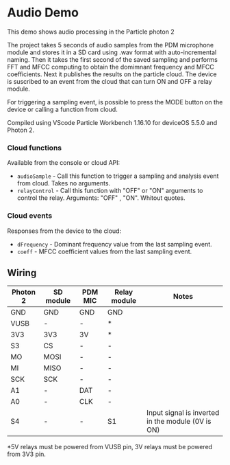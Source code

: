 # Audio Demo

This demo shows audio processing in the Particle photon 2

The project takes 5 seconds of audio samples from the PDM microphone module and stores it in a SD card using .wav format with auto-incremental naming. Then it takes the first second of the saved sampling and performs FFT and MFCC computing to obtain the domimnant frequency and MFCC coefficients. Next it publishes the results on the particle cloud. The device is suscribed to an event from the cloud that can turn ON and OFF a relay module.

For triggering a sampling event, is possible to press the MODE button on the device or calling a function from cloud.


Compiled using VScode Particle Workbench 1.16.10 for deviceOS 5.5.0 and Photon 2.

### Cloud functions
Available from the console or cloud API:
* `audioSample` - Call this function to trigger a sampling and analysis event from cloud. Takes no arguments.
* `relayControl` - Call this function with "OFF" or "ON" arguments to control the relay. Arguments: "OFF" , "ON". Whitout quotes.

### Cloud events
Responses from the device to the cloud:
* `dFrequency` - Dominant frequency value from the last sampling event.
* `coeff` - MFCC coefficient values from the last sampling event.

## Wiring
Photon 2 | SD module | PDM MIC | Relay module | Notes 
--- | --- | --- | --- | ---
GND|GND|GND|GND
VUSB|-|-|*|
3V3 | 3V3 | 3V | * |
S3  | CS |-|-
MO  |MOSI|-|-
MI|MISO|-|-
SCK| SCK|-|-
A1 | -|DAT|-
A0 | -|CLK|-
S4|-|-|S1|Input signal is inverted in the module (0V is ON)

*5V relays must be powered from VUSB pin,  3V relays must be powered from 3V3 pin.
